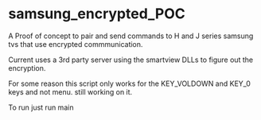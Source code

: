 # samsung_encrypted_POC
A Proof of concept to pair and send commands to H and J series samsung tvs that use encrypted commmunication.  


Current uses a 3rd party server using the smartview DLLs to figure out the encryption.    


For some reason this script only works for the KEY_VOLDOWN and KEY_0 keys and not menu. still working on it.  


To run just run main
